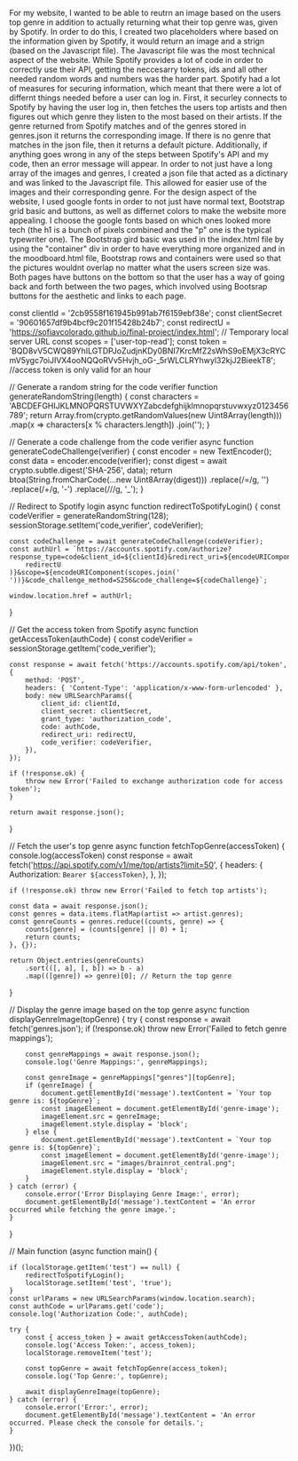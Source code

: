 For my website, I wanted to be able to reutrn an image based on the users top genre in addition to actually returning what their top genre was, given by Spotify. In order to do this, I created two placeholders where based on the information given by Spotify, it would return an image and a strign (based on the Javascript file). 
The Javascript file was the most technical aspect of the website. While Spotify provides a lot of code in order to correctly use their API, getting the neccesarry tokens, ids and all other needed random words and numbers was the harder part. Spotify had a lot of measures for securing information, which meant that there were a lot of differnt things needed before a user can log in. First, it securley connects to Spotify by having the user log in, then fetches the users top artists and then figures out which genre they listen to the most based on their artists. If the genre returned from Spotify matches and of the genres stored in genres.json it returns the corresponding image. If there is no genre that matches in the json file, then it returns a default picture. Additionally, if anything goes wrong in any of the steps between Spotify's API and my code, then an error message will appear. 
In order to not just have a long array of the images and genres, I created a json file that acted as a dictinary and was linked to the Javascript file. This allowed for easier use of the images and their corresponding genre. 
For the design aspect of the website, I used google fonts in order to not just have normal text, Bootstrap grid basic and buttons, as well as differnet colors to make the website more appealing. I choose the google fonts based on which ones looked more tech (the h1 is a bunch of pixels combined and the "p" one is the typical typewriter one). The Bootstrap gird basic was used in the index.html file by using the "container" div in order to have everything more organized and in the moodboard.html file, Bootstrap rows and containers were used so that the pictures wouldnt overlap no matter what the users screen size was. Both pages have buttons on the bottom so that the user has a way of going back and forth between the two pages, which involved using Bootsrap buttons for the aesthetic and links to each page. 

const clientId = '2cb9558f161945b991ab7f6159ebf38e';
const clientSecret = '90601657df9b4bcf9c201f15428b24b7';
const redirectU = 'https://sofiavcolorado.github.io/final-project/index.html'; // Temporary local server URL
const scopes = ['user-top-read'];
const token = 'BQD8vV5CWQ89YhILGTDPJoZudjnKDy0BNI7KrcMfZ2sWhS9oEMjX3cRYCmV5ygc7oiJIVX4ooNQQoRVv5Hvjh_oG-_5rWLCLRYhwyl32kjJ2BieekT8'; //access token is only valid for an hour

// Generate a random string for the code verifier
function generateRandomString(length) {
    const characters = 'ABCDEFGHIJKLMNOPQRSTUVWXYZabcdefghijklmnopqrstuvwxyz0123456789';
    return Array.from(crypto.getRandomValues(new Uint8Array(length)))
        .map(x => characters[x % characters.length])
        .join('');
}

// Generate a code challenge from the code verifier
async function generateCodeChallenge(verifier) {
    const encoder = new TextEncoder();
    const data = encoder.encode(verifier);
    const digest = await crypto.subtle.digest('SHA-256', data);
    return btoa(String.fromCharCode(...new Uint8Array(digest)))
        .replace(/=/g, '')
        .replace(/\+/g, '-')
        .replace(/\//g, '_');
}

// Redirect to Spotify login
async function redirectToSpotifyLogin() {
    const codeVerifier = generateRandomString(128);
    sessionStorage.setItem('code_verifier', codeVerifier);

    const codeChallenge = await generateCodeChallenge(codeVerifier);
    const authUrl = `https://accounts.spotify.com/authorize?response_type=code&client_id=${clientId}&redirect_uri=${encodeURIComponent(
        redirectU
    )}&scope=${encodeURIComponent(scopes.join(' '))}&code_challenge_method=S256&code_challenge=${codeChallenge}`;

    window.location.href = authUrl;
}

// Get the access token from Spotify
async function getAccessToken(authCode) {
    const codeVerifier = sessionStorage.getItem('code_verifier');

    const response = await fetch('https://accounts.spotify.com/api/token', {
        method: 'POST',
        headers: { 'Content-Type': 'application/x-www-form-urlencoded' },
        body: new URLSearchParams({
            client_id: clientId,
            client_secret: clientSecret,
            grant_type: 'authorization_code',
            code: authCode,
            redirect_uri: redirectU,
            code_verifier: codeVerifier,
        }),
    });

    if (!response.ok) {
        throw new Error('Failed to exchange authorization code for access token');
    }

    return await response.json();
}

// Fetch the user's top genre
async function fetchTopGenre(accessToken) {
    console.log(accessToken)
    const response = await fetch('https://api.spotify.com/v1/me/top/artists?limit=50', {
        headers: { Authorization: `Bearer ${accessToken}`, },
    });

    if (!response.ok) throw new Error('Failed to fetch top artists');

    const data = await response.json();
    const genres = data.items.flatMap(artist => artist.genres);
    const genreCounts = genres.reduce((counts, genre) => {
        counts[genre] = (counts[genre] || 0) + 1;
        return counts;
    }, {});

    return Object.entries(genreCounts)
        .sort(([, a], [, b]) => b - a)
        .map(([genre]) => genre)[0]; // Return the top genre
}

// Display the genre image based on the top genre
async function displayGenreImage(topGenre) {
    try {
        const response = await fetch('genres.json');
        if (!response.ok) throw new Error('Failed to fetch genre mappings');

        const genreMappings = await response.json();
        console.log('Genre Mappings:', genreMappings);

        const genreImage = genreMappings["genres"][topGenre];
        if (genreImage) {
            document.getElementById('message').textContent = `Your top genre is: ${topGenre}`;
            const imageElement = document.getElementById('genre-image');
            imageElement.src = genreImage;
            imageElement.style.display = 'block';
        } else {
            document.getElementById('message').textContent = `Your top genre is: ${topGenre}`;
            const imageElement = document.getElementById('genre-image');
            imageElement.src = "images/brainrot_central.png";
            imageElement.style.display = 'block';
        }
    } catch (error) {
        console.error('Error Displaying Genre Image:', error);
        document.getElementById('message').textContent = 'An error occurred while fetching the genre image.';
    }
}

// Main function
(async function main() {

    if (localStorage.getItem('test') == null) {
        redirectToSpotifyLogin();
        localStorage.setItem('test', 'true');
    }
    const urlParams = new URLSearchParams(window.location.search);
    const authCode = urlParams.get('code');
    console.log('Authorization Code:', authCode);

    try {
        const { access_token } = await getAccessToken(authCode);
        console.log('Access Token:', access_token);
        localStorage.removeItem('test');

        const topGenre = await fetchTopGenre(access_token);
        console.log('Top Genre:', topGenre);

        await displayGenreImage(topGenre);
    } catch (error) {
        console.error('Error:', error);
        document.getElementById('message').textContent = 'An error occurred. Please check the console for details.';
    }
})();